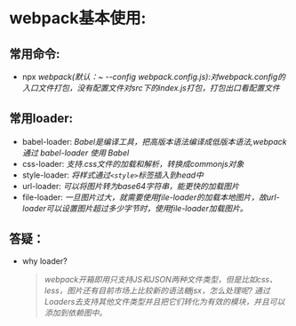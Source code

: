 # webpack基本使用:

## 常用命令:
 *  npx _webpack(默认：~ --config webpack.config.js):对webpack.config的入口文件打包，没有配置文件对src下的index.js打包，打包出口看配置文件_

## 常用loader:
 *  babel-loader: _Babel是编译工具，把高版本语法编译成低版本语法,webpack 通过 babel-loader 使用 Babel_
 *  css-loader: _支持.css文件的加载和解析，转换成commonjs对象_
 *  style-loader: _将样式通过`<style>`标签插入到head中_
 *  url-loader: _可以将图片转为base64字符串，能更快的加载图片_
 *  file-loader: _一旦图片过大，就需要使用file-loader的加载本地图片，故url-loader可以设置图片超过多少字节时，使用file-loader加载图片。_
  
## 答疑：
 *  why loader? 
    > _webpack开箱即用只支持JS和JSON两种文件类型，但是比如css、less，图片还有目前市场上比较新的语法糖jsx，怎么处理呢?  通过Loaders去支持其他文件类型并且把它们转化为有效的模块，并且可以添加到依赖图中。_
